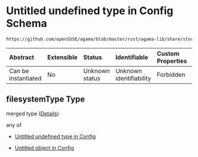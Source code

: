 # Untitled undefined type in Config Schema

```txt
https://github.com/openSUSE/agama/blob/master/rust/agama-lib/share/storage.schema.json#/$defs/filesystemType
```



| Abstract            | Extensible | Status         | Identifiable            | Custom Properties | Additional Properties | Access Restrictions | Defined In                                                          |
| :------------------ | :--------- | :------------- | :---------------------- | :---------------- | :-------------------- | :------------------ | :------------------------------------------------------------------ |
| Can be instantiated | No         | Unknown status | Unknown identifiability | Forbidden         | Allowed               | none                | [storage.schema.json\*](storage.schema.json "open original schema") |

## filesystemType Type

merged type ([Details](storage-1-defs-filesystemtype.md))

any of

* [Untitled undefined type in Config](storage-1-defs-filesystemtype-anyof-0.md "check type definition")

* [Untitled object in Config](storage-1-defs-filesystemtypebtrfs.md "check type definition")

